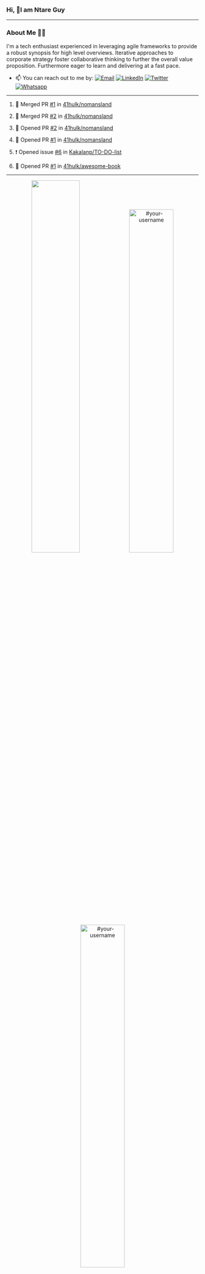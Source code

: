 ### Hi, 👋I am Ntare Guy

---

### About Me 👨‍💻

I'm a tech enthusiast experienced in leveraging agile frameworks to provide a robust synopsis for high level overviews. Iterative approaches to corporate strategy foster collaborative thinking to further the overall value proposition. Furthermore eager to learn and delivering at a fast pace.

- 📫 You can reach out to me by:
  [![Email](https://img.shields.io/badge/--gmail?label=Gmail&logo=Gmail&style=social)](mailto:gntare2@gmail.com)
  [![LinkedIn](https://img.shields.io/badge/--linkedin?label=LinkedIn&logo=LinkedIn&style=social)](https://www.linkedin.com/in/ntare-guy)
  [![Twitter](https://img.shields.io/badge/--twitter?label=Twitter&logo=Twitter&style=social)](https://twitter.com/ntare_guy)
  [![Whatsapp](https://img.shields.io/badge/--whatsapp?label=Whatsapp&logo=whatsapp&style=social)](https://api.whatsapp.com/send?phone=+250780770022&text=Hello%20Guy!%20%F0%9F%91%8B%F0%9F%8F%BB)

---

<!--START_SECTION:activity-->
1. 🎉 Merged PR [#1](https://github.com/41hulk/nomansland/pull/1) in [41hulk/nomansland](https://github.com/41hulk/nomansland)

2. 🎉 Merged PR [#2](https://github.com/41hulk/nomansland/pull/2) in [41hulk/nomansland](https://github.com/41hulk/nomansland)
3. 💪 Opened PR [#2](https://github.com/41hulk/nomansland/pull/2) in [41hulk/nomansland](https://github.com/41hulk/nomansland)
4. 💪 Opened PR [#1](https://github.com/41hulk/nomansland/pull/1) in [41hulk/nomansland](https://github.com/41hulk/nomansland)
5. ❗️ Opened issue [#6](https://github.com/Kakalanp/TO-DO-list/issues/6) in [Kakalanp/TO-DO-list](https://github.com/Kakalanp/TO-DO-list)
5. 💪 Opened PR [#1](https://github.com/41hulk/awesome-book/pull/1) in [41hulk/awesome-book](https://github.com/41hulk/awesome-book)
<!--END_SECTION:activity-->

---

<p align="center">
<img width="50%" src="https://github-readme-stats.vercel.app/api?username=41hulk&theme=highcontrast&hide_border=true alt="#your-username" />
<img width="48%" src="https://github-readme-stats.vercel.app/api/top-langs?username=41hulk&show_icons=true&theme=dark&locale=en&layout=compact&hide_border=true" alt="#your-username" />
<img width="48%" src="https://github-readme-streak-stats.herokuapp.com/?user=41hulk&theme=highcontrast&hide_border=true" alt="#your-username" />
</p>
